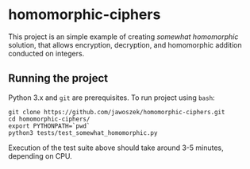 # homomorphic-ciphers

This project is an simple example of creating _somewhat homomorphic_ solution, that allows encryption, decryption, and homomorphic addition conducted on integers.

## Running the project

Python 3.x and `git` are prerequisites. To run project using `bash`:
```
git clone https://github.com/jawoszek/homomorphic-ciphers.git
cd homomorphic-ciphers/
export PYTHONPATH=`pwd`
python3 tests/test_somewhat_homomorphic.py
```

Execution of the test suite above should take around 3-5 minutes, depending on CPU.

